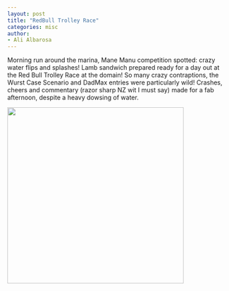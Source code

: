```yaml
---
layout: post
title: "RedBull Trolley Race"
categories: misc
author:
- Ali Albarosa
---
```


Morning run around the marina, Mane Manu competition spotted: crazy water flips and splashes! Lamb sandwich prepared ready for a day out at the Red Bull Trolley Race at the domain! So many crazy contraptions, the Wurst Case Scenario and DadMax entries were particularly wild! Crashes, cheers and commentary (razor sharp NZ wit I must say) made for a fab afternoon, despite a heavy dowsing of water.

<img src="{{site.base_url}}{% link /assets/images/2025-02-15-RB-Trolley.jpg %}" style="width:400px"><br>